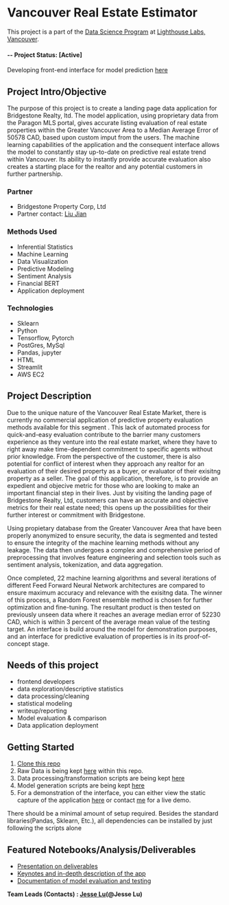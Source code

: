 

# Vancouver Real Estate Estimator
This project is a part of the [Data Science Program](https://www.lighthouselabs.ca/en/data-science-bootcamp) at [Lighthouse Labs, Vancouver](https://www.lighthouselabs.ca).  

#### -- Project Status: [Active]
Developing front-end interface for model prediction [here](https://github.com/JesseLuBass/real_estate_estimator/blob/main/documentation/app_screencap.pdf)

## Project Intro/Objective
The purpose of this project is to create a landing page data application for Bridgestone Realty, ltd. The model application, using proprietary data from the Paragon MLS portal, gives accurate listing evaluation of real estate properties within the Greater Vancouver Area to a Median Average Error of 50578 CAD, based upon custom imput from the users. The machine learning capabilities of the application and the consequent interface allows the model to constantly stay up-to-date on predictive real estate trend within Vancouver. Its ability to instantly provide accurate evaluation also creates a starting place for the realtor and any potential customers in further partnership. 

### Partner
* Bridgestone Property Corp, Ltd
* Partner contact: [Liu Jian](liujian@hotmail.com)


### Methods Used
* Inferential Statistics
* Machine Learning
* Data Visualization
* Predictive Modeling
* Sentiment Analysis
* Financial BERT 
* Application deployment

### Technologies
* Sklearn 
* Python
* Tensorflow, Pytorch
* PostGres, MySql
* Pandas, jupyter
* HTML
* Streamlit 
* AWS EC2

## Project Description
Due to the unique nature of the Vancouver Real Estate Market, there is currently no commercial application of predictive property evaluation methods available for this segment . This lack of automated process for quick-and-easy evaluation contribute to the barrier many customers experience as they venture into the real estate market, where they have to right away make time-dependent commitment to specific agents without prior knowledge. From the perspective of the customer, there is also potential for conflict of interest when they approach any realtor for an evaluation of their desired property as a buyer, or evaluator of their exisitng property as a seller.
The goal of this application, therefore, is to provide an expedient and objecive metric for those who are looking to make an important financial step in their lives. Just by visiting the landing page of Bridgestone Realty, Ltd, customers can have an accurate and objective metrics for their real estate need; this opens up the possibilities for their further interest or commitment with Bridgestone. 

Using propietary database from the Greater Vancouver Area that have been properly anonymized to ensure security, the data is segmented and tested to ensure the integrity of the machine learning methods without any leakage. The data then undergoes a complex and comprehensive period of preprocessing that involves feature engineering and selection tools such as sentiment analysis, tokenization, and data aggregation. 

Once completed, 22 machine learning algorithms and several iterations of different Feed Forward Neural Network architectures are compared to ensure maximum accuracy and relevance with the exisitng data. The winner of this process, a Random Forest ensemble method is chosen for further optimization and fine-tuning. The resultant product is then tested on previously unseen data where it reaches an average median error of 52230 CAD, which is within 3 percent of the average mean value of the testing target. 
An interface is build around the model for demonstration purposes, and an interface for predictive evaluation of properties is in its proof-of-concept stage. 

## Needs of this project

- frontend developers
- data exploration/descriptive statistics
- data processing/cleaning
- statistical modeling
- writeup/reporting
- Model evaluation & comparison 
- Data application deployment 

## Getting Started

1. [Clone this repo](https://github.com/JesseLuBass/real_estate_estimator.git)
2. Raw Data is being kept [here](https://github.com/JesseLuBass/real_estate_estimator/tree/main/data_raw) within this repo.
3. Data processing/transformation scripts are being kept [here](https://github.com/JesseLuBass/real_estate_estimator/tree/main/data_preprocessing)
4. Model generation scripts are being kept [here](https://github.com/JesseLuBass/real_estate_estimator/tree/main/model_evaluation)
5. For a demonstration of the interface, you can either view the static capture of the application [here](https://github.com/JesseLuBass/real_estate_estimator/blob/main/documentation/app_screencap.pdf) or contact [me](jesse.lu95@gmail.com) for a live demo.


There should be a minimal amount of setup required. Besides the standard libraries(Pandas, Sklearn, Etc.), all dependencies can be installed by just following the scripts alone

## Featured Notebooks/Analysis/Deliverables
* [Presentation on deliverables](https://github.com/JesseLuBass/real_estate_estimator/blob/main/documentation/Bridgestone%20Realty%20presentation%20.pdf)
* [Keynotes and in-depth description of the app](https://github.com/JesseLuBass/real_estate_estimator/blob/main/documentation/Real%20estate%20estimator%20keynotes%20.pdf)
* [Documentation of model evaluation and testing](https://github.com/JesseLuBass/real_estate_estimator/tree/main/documentation)




**Team Leads (Contacts) : [Jesse Lu](https://github.com/JesseLuBass)(@Jesse Lu)**




